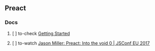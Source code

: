 ## Preact

### Docs

  1. [ ] to-check [Getting Started](https://preactjs.com/guide/getting-started)
  
  1. [ ] to-watch [Jason Miller: Preact: Into the void 0 | JSConf EU 2017](https://www.youtube.com/watch?v=LY6y3HbDVmg)
